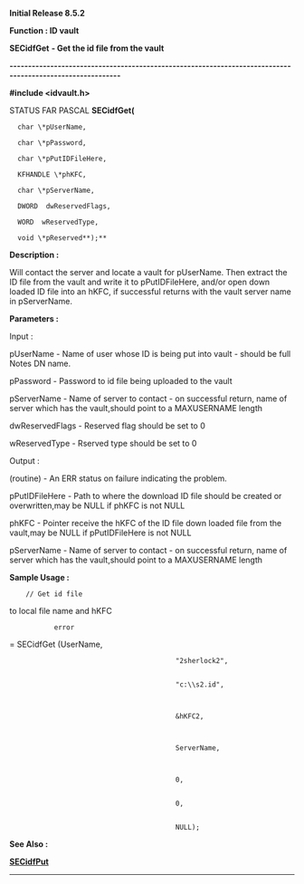 




<!--
 /\* Font Definitions \*/
 @font-face
 {font-family:"Tms Rmn";
 panose-1:2 2 6 3 4 5 5 2 3 4;}
@font-face
 {font-family:Helv;
 panose-1:2 11 6 4 2 2 2 3 2 4;}
@font-face
 {font-family:"Cambria Math";
 panose-1:2 4 5 3 5 4 6 3 2 4;}
 /\* Style Definitions \*/
 p.MsoNormal, li.MsoNormal, div.MsoNormal
 {margin-top:0cm;
 margin-right:0cm;
 margin-bottom:8.0pt;
 margin-left:0cm;
 line-height:107%;
 font-size:11.0pt;
 font-family:"Calibri",sans-serif;}
.MsoChpDefault
 {font-size:11.0pt;}
.MsoPapDefault
 {margin-bottom:8.0pt;
 line-height:107%;}
 /\* Page Definitions \*/
 @page WordSection1
 {size:612.0pt 792.0pt;
 margin:72.0pt 72.0pt 72.0pt 72.0pt;}
div.WordSection1
 {page:WordSection1;}
-->




**Initial Release 8.5.2**



**Function : ID vault**



**SECidfGet** **- Get the
id file from the vault**


**----------------------------------------------------------------------------------------------------------**



**#include <idvault.h>**



STATUS
FAR PASCAL **SECidfGet(**  

      char \*pUserName,  

      char \*pPassword,  

      char \*pPutIDFileHere,  

      KFHANDLE \*phKFC,  

      char \*pServerName,  

      DWORD  dwReservedFlags,  

      WORD  wReservedType,  

      void \*pReserved**);**



**Description :**



Will contact
the server and locate a vault for pUserName. Then extract the ID file from the
vault and write it to pPutIDFileHere, and/or open down loaded ID file into an
hKFC, if successful returns with the vault server name in pServerName.


 


 


**Parameters :**



Input :  

pUserName  -  Name of user whose ID is being put into vault - should be full
Notes DN name.           

  

pPassword  -  Password to id file being uploaded to the vault  

  

pServerName  -  Name of server to contact - on successful return, name of
server which has the vault,should point to a MAXUSERNAME length  

  

dwReservedFlags  -  Reserved flag should be set to 0  

  

wReservedType  -  Rserved type should be set to 0  

       

  




Output :  

(routine)  -  An ERR status on failure indicating the problem.   

  

  

pPutIDFileHere  -  Path to where the download ID file should be created or
overwritten,may be NULL if phKFC is not NULL  

  

phKFC  -  Pointer receive the hKFC of the ID file down loaded file from the
vault,may be NULL if pPutIDFileHere is not NULL  

  

pServerName  -  Name of server to contact - on successful return, name of
server which has the vault,should point to a MAXUSERNAME length  

  




 **Sample Usage :**


        // Get id file
to local file name and hKFC


               error
= SECidfGet (UserName, 


                                             "2sherlock2",


                                             "c:\\s2.id",



                                             &hKFC2,



                                             ServerName,



                                             0,


                                             0,


                                             NULL);


 **See Also :**


**[SECidfPut](SECidfPut.md)**



----------------------------------------------------------------------------------------------------------


 





